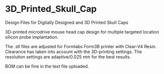 # 3D_Printed_Skull_Cap
Design Files for Digitally Designed and 3D Printed Skull Caps


3D-printed microdrive mouse head cap design for multiple targeted location silicon probe implantation.

The .stl files are adjusted for Formlabs Form3B printer with Clear-V4 Resin. Clearance has taken into account with the 3D-printing settings. The resolution settings are adaptive/0.025 mm for the best results. 

BOM can be fine in the text file uploaded.
